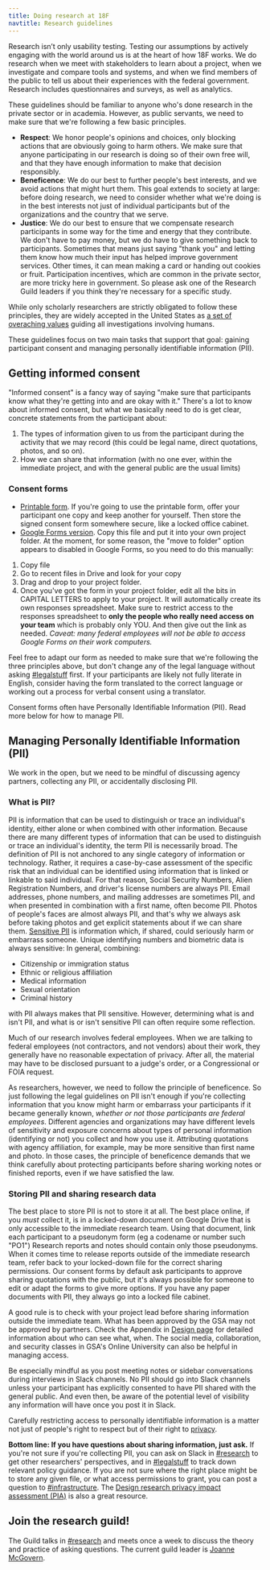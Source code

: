 ```yaml
---
title: Doing research at 18F
navtitle: Research guidelines
---
```


Research isn’t only usability testing. Testing our assumptions by actively engaging with the world around us is at the heart of how 18F works. We do research when we meet with stakeholders to learn about a project, when we investigate and compare tools and systems, and when we find members of the public to tell us about their experiences with the federal government. Research includes questionnaires and surveys, as well as analytics.

These guidelines should be familiar to anyone who's done research in the private sector or in academia. However, as public servants, we need to make sure that we're following a few basic principles. 

- **Respect**: We honor people's opinions and choices, only blocking actions that are obviously going to harm others. We make sure that anyone participating in our research is doing so of their own free will, and that they have enough information to make that decision responsibly.  
- **Beneficence**: We do our best to further people's best interests, and we avoid actions that might hurt them. This goal extends to society at large: before doing research, we need to consider whether what we're doing is in the best interests not just of individual participants but of the organizations and the country that we serve.  
- **Justice**: We do our best to ensure that we compensate research participants in some way for the time and energy that they contribute. We don't have to pay money, but we do have to give something back to participants. Sometimes that means just saying "thank you" and letting them know how much their input has helped improve government services. Other times, it can mean making a card or handing out cookies or fruit. Participation incentives, which are common in the private sector, are more tricky here in government. So please ask one of the Research Guild leaders if you think they're necessary for a specific study.

While only scholarly researchers are strictly obligated to follow these principles, they are widely accepted in the United States as [a set of overaching values](http://www.hhs.gov/ohrp/regulations-and-policy/belmont-report/index.html#xethical) guiding all investigations involving humans. 

These guidelines focus on two main tasks that support that goal: gaining participant consent and managing personally identifiable information (PII). 

## Getting informed consent 

"Informed consent" is a fancy way of saying "make sure that participants know what they're getting into and are okay with it." There's a lot to know about informed consent, but what we basically need to do is get clear, concrete statements from the participant about:

1. The types of information given to us from the participant during the activity that we may record (this could be legal name, direct quotations, photos, and so on).
2. How we can share that information (with no one ever, within the immediate project, and with the general public are the usual limits)

### Consent forms

* [Printable form](https://methods.18f.gov/assets/downloads/ConsentForm.docx). If you're going to use the printable form, offer your participant one copy and keep another for yourself. Then store the signed consent form somewhere secure, like a locked office cabinet.
* [Google Forms version](https://docs.google.com/forms/d/13ra4T0BVWbjSPBfOuNj8zVclU5J4TquX_tFbHUQWUpc/viewform). Copy this file and put it into your own project folder. At the moment, for some reason, the "move to folder" option appears to disabled in Google Forms, so you need to do this manually:

1. Copy file
2. Go to recent files in Drive and look for your copy  
3. Drag and drop to your project folder. 
4. Once you've got the form in your project folder, edit all the bits in CAPITAL LETTERS to apply to your project. It will automatically create its own responses spreadsheet. Make sure to restrict access to the responses spreadsheet to **only the people who really need access on your team** which is probably only YOU. And then give out the link as needed. *Caveat: many federal employees will not be able to access Google Forms on their work computers.*

Feel free to adapt our form as needed to make sure that we're following the three principles above, but don't change any of the legal language without asking [#legalstuff](https://gsa-tts.slack.com/archives/legalstuff) first. If your participants are likely not fully literate in English, consider having the form translated to the correct language or working out a process for verbal consent using a translator.

Consent forms often have Personally Identifiable Information (PII). Read more below for how to manage PII. 

## Managing Personally Identifiable Information (PII)

We work in the open, but we need to be mindful of discussing agency partners, collecting any PII, or accidentally disclosing PII. 

### What is PII? 

PII is information that can be used to distinguish or trace an individual's identity, either alone or when combined with other information. Because there are many different types of information that can be used to distinguish or trace an individual's identity, the term PII is necessarily broad. The definition of PII is not anchored to any single category of information or technology. Rather, it requires a case-by-case assessment of the specific risk that an individual can be identified using information that is linked or linkable to said individual. For that reason, Social Security Numbers, Alien Registration Numbers, and driver's license numbers are always PII. Email addresses, phone numbers, and mailing addresses are sometimes PII, and when presented in combination with a first name, often become PII. Photos of people's faces are almost always PII, and that's why we always ask before taking photos and get explicit statements about if we can share them. [Sensitive PII](https://before-you-ship.18f.gov/privacy/) is information which, if shared, could seriously harm or embarrass someone. Unique identifying numbers and biometric data is always sensitive: In general, combining:

- Citizenship or immigration status
- Ethnic or religious affiliation
- Medical information
- Sexual orientation
- Criminal history

with PII always makes that PII sensitive. However, determining what is and isn't PII, and what is or isn't sensitive PII can often require some reflection. 

Much of our research involves federal employees. When we are talking to federal employees (not contractors, and not vendors) about their work, they generally have no reasonable expectation of privacy. After all, the material may have to be disclosed pursuant to a judge's order, or a Congressional or FOIA request. 

As researchers, however, we need to follow the principle of beneficence. So just following the legal guidelines on PII isn't enough if you're collecting information that you know might harm or embarrass your participants if it became generally known, _whether or not those participants are federal employees_. Different agencies and organizations may have different levels of sensitivity and exposure concerns about types of personal information (identifying or not) you collect and how you use it. Attributing quotations with agency affiliation, for example, may be more sensitive than first name and photo. In those cases, the principle of beneficence demands that we think carefully about protecting participants before sharing working notes or finished reports, even if we have satisfied the law.   

### Storing PII and sharing research data

The best place to store PII is not to store it at all. The best place online, if you _must_ collect it, is in a locked-down document on Google Drive that is only accessible to the immediate research team. Using that document, link each participant to a pseudonym form (eg a codename or number such "PO1") Research reports and notes should contain only those pseudonyms. When it comes time to release reports outside of the immediate research team, refer back to your locked-down file for the correct sharing permissions. Our consent forms by default ask participants to approve sharing quotations with the public, but it's always possible for someone to edit or adapt the forms to give more options. If you have any paper documents with PII, they always go into a locked file cabinet. 

A good rule is to check with your project lead before sharing information outside the immediate team. What has been approved by the GSA may not be approved by partners. Check the Appendix in [Design page](/design/) for detailed information about who can see what, when. The social media, collaboration, and security classes in GSA's Online University can also be helpful in managing access. 

Be especially mindful as you post meeting notes or sidebar conversations during interviews in Slack channels. No PII should go into Slack channels unless your participant has explicitly consented to have PII shared with the general public. And even then, be aware of the potential level of visibility any information will have once you post it in Slack.

Carefully restricting access to personally identifiable information is a matter not just of people's right to respect but of their right to [privacy](https://methods.18f.gov/privacy/). 

**Bottom line: If you have questions about sharing information, just ask.** If you're not sure if you're collecting PII, you can ask on Slack in [#research](https://gsa-tts.slack.com/archives/research) to get other researchers' perspectives, and in [#legalstuff](https://gsa-tts.slack.com/archives/legalstuff) to track down relevant policy guidance. If you are not sure where the right place might be to store any given file, or what access permissions to grant, you can post a question to [#infrastructure](https://gsa-tts.slack.com/archives/infrastructure). The [Design research privacy impact assessment (PIA)](https://www.gsa.gov/cdnstatic/design_research_pia_%28signed%29.pdf) is also a great resource.

## Join the research guild!

The Guild talks in [#research](https://gsa-tts.slack.com/archives/research) and meets once a week to discuss the theory and practice of asking questions. The current guild leader is [Joanne McGovern](https://gsa-tts.slack.com/team/joannemcgovern).

